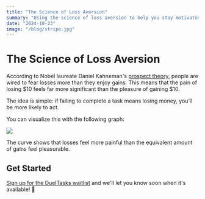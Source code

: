 ```yaml
---
title: "The Science of Loss Aversion"
summary: "Using the science of loss aversion to help you stay motivated"
date: "2024-10-23"
image: "/blog/stripe.jpg"
---
```


# The Science of Loss Aversion

According to Nobel laureate Daniel Kahneman's <a href="https://slooowdown.wordpress.com/2015/11/21/thinking-fast-and-slow-by-daniel-kahneman/" target="_blank">prospect theory</a>, people are wired to fear losses more than they enjoy gains. This means that the pain of losing $10 feels far more significant than the pleasure of gaining $10.

The idea is simple: if failing to complete a task means losing money, you’ll be more likely to act.

You can visualize this with the following graph:

<img src="/blog/loss_aversion.png" class="max-w-sm">

The curve shows that losses feel more painful than the equivalent amount of gains feel pleasurable.

## Get Started

<a href="https://forms.gle/6sFw9P3nqfKd575F7" target="_blank">Sign up for the DuelTasks waitlist</a> and we'll let you know soon when it's available! 🍕
